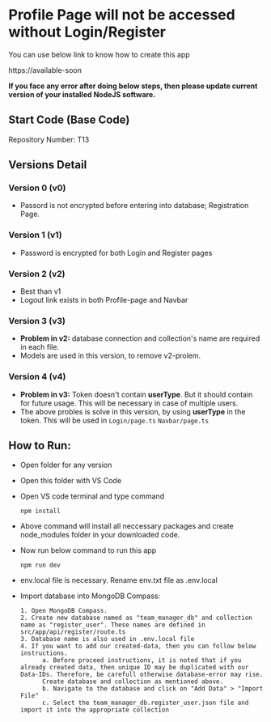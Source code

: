 # Profile Page will not be accessed without Login/Register

You can use below link to know how to create this app

https://available-soon

**If you face any error after doing below steps, then please update current version of your installed NodeJS software.**

## Start Code (Base Code)

Repository Number: T13

## Versions Detail

### Version 0 (v0)

- Passord is not encrypted before entering into database; Registration Page.

### Version 1 (v1)

- Password is encrypted for both Login and Register pages

### Version 2 (v2)

- Best than v1
- Logout link exists in both Profile-page and Navbar

### Version 3 (v3)

- **Problem in v2:** database connection and collection's name are required in each file.
- Models are used in this version, to remove v2-prolem.

### Version 4 (v4)

- **Problem in v3:** Token doesn't contain **userType**. But it should contain for future usage. This will be necessary in case of multiple users.
- The above probles is solve in this version, by using **userType** in the token. This will be used in
  `Login/page.ts`
  `Navbar/page.ts`

## How to Run:

- Open folder for any version
- Open this folder with VS Code
- Open VS code terminal and type command

      npm install

- Above command will install all neccessary packages and create node_modules folder in your downloaded code.

- Now run below command to run this app

      npm run dev

- env.local file is necessary. Rename env.txt file as .env.local

- Import database into MongoDB Compass:

      1. Open MongoDB Compass.
      2. Create new database named as "team_manager_db" and collection name as "register_user". These names are defined in src/app/api/register/route.ts
      3. Database name is also used in .env.local file
      4. If you want to add our created-data, then you can follow below instructions.
            a. Before proceed instructions, it is noted that if you already created data, then unique ID may be duplicated with our Data-IDs. Therefore, be carefull otherwise database-error may rise.
            Create database and collection as mentioned above.
            b. Navigate to the database and click on "Add Data" > "Import File"
            c. Select the team_manager_db.register_user.json file and import it into the appropriate collection
